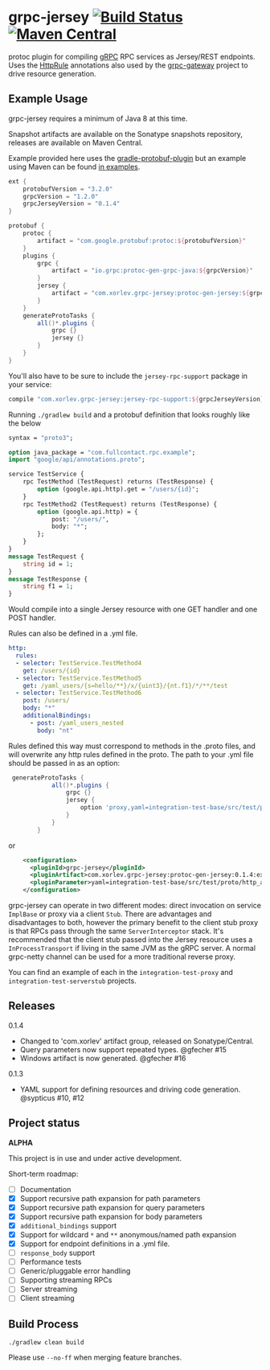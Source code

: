 # grpc-jersey [![Build Status](https://travis-ci.org/Xorlev/grpc-jersey.svg?branch=master)](https://travis-ci.org/Xorlev/grpc-jersey) [![Maven Central](https://maven-badges.herokuapp.com/maven-central/com.xorlev.grpc-jersey/protoc-gen-jersey/badge.svg)](https://maven-badges.herokuapp.com/maven-central/com.xorlev.grpc-jersey/protoc-gen-jersey)
protoc plugin for compiling [gRPC](https://www.grpc.io/) RPC services as Jersey/REST endpoints. Uses the
[HttpRule](https://cloud.google.com/service-management/reference/rpc/google.api#http) annotations also
used by the [grpc-gateway](https://github.com/grpc-ecosystem/grpc-gateway) project to drive resource generation.

## Example Usage

grpc-jersey requires a minimum of Java 8 at this time.

Snapshot artifacts are available on the Sonatype snapshots repository, releases are available on Maven Central.

Example provided here uses the [gradle-protobuf-plugin](https://github.com/google/protobuf-gradle-plugin)
but an example using Maven can be found [in examples](https://github.com/Xorlev/grpc-jersey/tree/master/examples/maven/pom.xml).

```groovy
ext {
    protobufVersion = "3.2.0"
    grpcVersion = "1.2.0"
    grpcJerseyVersion = "0.1.4"
}

protobuf {
    protoc {
        artifact = "com.google.protobuf:protoc:${protobufVersion}"
    }
    plugins {
        grpc {
            artifact = "io.grpc:protoc-gen-grpc-java:${grpcVersion}"
        }
        jersey {
            artifact = "com.xorlev.grpc-jersey:protoc-gen-jersey:${grpcJerseyVersion}"
        }
    }
    generateProtoTasks {
        all()*.plugins {
            grpc {}
            jersey {}
        }
    }
}
```

You'll also have to be sure to include the `jersey-rpc-support` package in your service:

```groovy
compile "com.xorlev.grpc-jersey:jersey-rpc-support:${grpcJerseyVersion}"
```

Running `./gradlew build` and a protobuf definition that looks roughly like the below

```proto
syntax = "proto3";

option java_package = "com.fullcontact.rpc.example";
import "google/api/annotations.proto";

service TestService {
    rpc TestMethod (TestRequest) returns (TestResponse) {
        option (google.api.http).get = "/users/{id}";
    }
    rpc TestMethod2 (TestRequest) returns (TestResponse) {
        option (google.api.http) = {
            post: "/users/",
            body: "*";
        };
    }
}
message TestRequest {
    string id = 1;
}
message TestResponse {
    string f1 = 1;
}

```

Would compile into a single Jersey resource with one GET handler and one POST handler.

Rules can also be defined in a .yml file. 

```yaml
http:
  rules:
  - selector: TestService.TestMethod4
    get: /users/{id}
  - selector: TestService.TestMethod5
    get: /yaml_users/{s=hello/**}/x/{uint3}/{nt.f1}/*/**/test
  - selector: TestService.TestMethod6
    post: /users/
    body: "*"
    additionalBindings:
      - post: /yaml_users_nested
        body: "nt"
```
Rules defined this way must correspond to methods in the .proto files,
and will overwrite any http rules defined in the proto. The path to your .yml file should be passed in as an option:
```groovy
 generateProtoTasks {
            all()*.plugins {
                grpc {}
                jersey {
                    option 'proxy,yaml=integration-test-base/src/test/proto/http_api_config.yml'
                }
            }
        }
```
or 
```xml
    <configuration>
      <pluginId>grpc-jersey</pluginId>
      <pluginArtifact>com.xorlev.grpc-jersey:protoc-gen-jersey:0.1.4:exe:${os.detected.classifier}</pluginArtifact>
      <pluginParameter>yaml=integration-test-base/src/test/proto/http_api_config.yml</pluginParameter>
    </configuration>

```

grpc-jersey can operate in two different modes: direct invocation on service `ImplBase` or proxy via a client `Stub`.
There are advantages and disadvantages to both, however the primary benefit to the client stub proxy is that RPCs pass
through the same `ServerInterceptor` stack. It's recommended that the client stub passed into the Jersey resource
uses a `InProcessTransport` if living in the same JVM as the gRPC server. A normal grpc-netty channel can be used
for a more traditional reverse proxy.

You can find an example of each in the `integration-test-proxy` and `integration-test-serverstub` projects.

## Releases

0.1.4
 - Changed to 'com.xorlev' artifact group, released on Sonatype/Central.
 - Query parameters now support repeated types. @gfecher #15
 - Windows artifact is now generated. @gfecher #16

0.1.3
 - YAML support for defining resources and driving code generation. @sypticus #10, #12

## Project status

**ALPHA**

This project is in use and under active development.

Short-term roadmap:

- [ ] Documentation
- [x] Support recursive path expansion for path parameters
- [x] Support recursive path expansion for query parameters
- [x] Support recursive path expansion for body parameters
- [x] `additional_bindings` support
- [x] Support for wildcard `*` and `**` anonymous/named path expansion
- [x] Support for endpoint definitions in a .yml file.
- [ ] `response_body` support
- [ ] Performance tests
- [ ] Generic/pluggable error handling
- [ ] Supporting streaming RPCs
 - [ ] Server streaming
 - [ ] Client streaming

## Build Process

    ./gradlew clean build

Please use `--no-ff` when merging feature branches.
